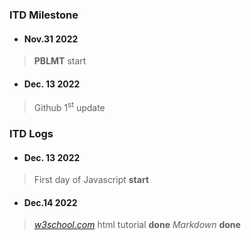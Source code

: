 ### ITD Milestone

* #### Nov.31 2022

> **PBLMT** start

* #### Dec. 13 2022
>   Github 1<sup>st</sup> update 

### ITD Logs

* #### Dec. 13 2022
>   First day of Javascript **start**

* #### Dec.14 2022
>   *[w3school.com](https://www.w3school.com)* html tutorial **done** 
>   *Markdown* **done**
>
>
>
>
>
>
>
>
>
>
>
>
>
>
>
>
>
>
>
>
>
>
>
>
>
>
>
>
>
>
>
>
>
>
>
>
>

>
>
>
>
>
>
>
>
>
>
